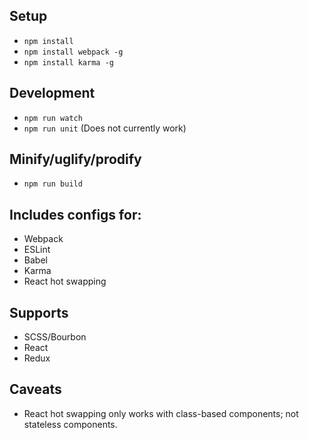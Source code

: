 ## Setup
* `npm install`
* `npm install webpack -g`
* `npm install karma -g`

## Development
* `npm run watch`
* `npm run unit` (Does not currently work)

## Minify/uglify/prodify
* `npm run build`

## Includes configs for:
* Webpack
* ESLint
* Babel
* Karma
* React hot swapping

## Supports
* SCSS/Bourbon
* React
* Redux

## Caveats
* React hot swapping only works with class-based components; not stateless components.
